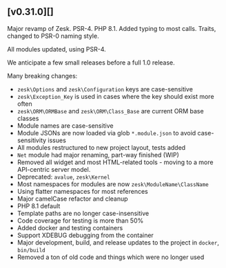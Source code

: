 
## [v0.31.0][]

Major revamp of Zesk. PSR-4. PHP 8.1. Added typing to most calls. Traits, changed to PSR-0 naming style.

All modules updated, using PSR-4.

We anticipate a few small releases before a full 1.0 release.

Many breaking changes:

- `zesk\Options` and `zesk\Configuration` keys are case-sensitive
- `zesk\Exception_Key` is used in cases where the key should exist more often
- `zesk\ORM\ORMBase` and `zesk\ORM\Class_Base` are current ORM base classes
- Module names are case-sensitive
- Module JSONs are now loaded via glob `*.module.json` to avoid case-sensitivity issues
- All modules restructured to new project layout, tests added
- `Net` module had major renaming, part-way finished (WIP)
- Removed all widget and most HTML-related tools - moving to a more API-centric server model.
- Deprecated: `avalue`, `zesk\Kernel`
- Most namespaces for modules are now `zesk\ModuleName\ClassName`
- Using flatter namespaces for most references
- Major camelCase refactor and cleanup
- PHP 8.1 default
- Template paths are no longer case-insensitive
- Code coverage for testing is more than 50%
- Added docker and testing containers
- Support XDEBUG debugging from the container
- Major development, build, and release updates to the project in `docker`, `bin/build`
- Removed a ton of old code and things which were no longer used
